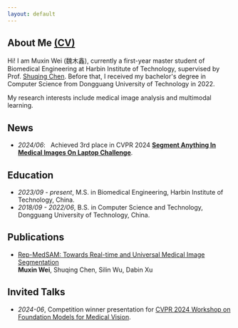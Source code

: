 ```yaml
---
layout: default
---
```


## About Me [(CV)](cv.pdf)
Hi! I am Muxin Wei (魏木鑫), currently a first-year master student of Biomedical Engineering at Harbin Institute of Technology, supervised by Prof. [Shuqing Chen](https://homepage.hit.edu.cn/chenshuqing?lang=zh). Before that, I received my bachelor's degree in Computer Science from Dongguang University of Technology in 2022. 

My research interests include medical image analysis and multimodal learning.

## News
- *2024/06*: &nbsp; Achieved 3rd place in CVPR 2024 [**Segment Anything In Medical Images On Laptop Challenge**](https://www.codabench.org/competitions/1847/).

## Education
- *2023/09 - present*, M.S. in Biomedical Engineering, Harbin Institute of Technology, China.
- *2018/09 - 2022/06*, B.S. in Computer Science and Technology, Dongguang University of Technology, China.

## Publications

* [Rep-MedSAM: Towards Real-time and Universal Medical Image Segmentation](https://openreview.net/pdf?id=yqf77n9Kfw) \
**Muxin Wei**, Shuqing Chen, Silin Wu, Dabin Xu


##  Invited Talks
- *2024-06*, Competition winner presentation for [CVPR 2024 Workshop on Foundation Models for Medical Vision](https://fmv-cvpr24workshop.github.io/).


<!-- ## Typography

This is a [link](http://google.com). Something *italics* and something **bold**.

Here is a table

Year | Award | Category
-----|-------|--------
2014 | Emmy  | Won Outstanding Lead Actor in a miniseries or a movie
2015 | BAFTA | Nominated for Best Leading Actor for Sherlock
2014 | Satellite | Won Best Actor miniseries or television film

Here is a horizontal rule

---

Here is a blockquote -->


<!-- > To a great mind, nothing is little

## References

* Foo Bar: Head of Department, Placeholder Names, Lorem
* John Doe: Associate Professor, Department of Computer Science, Ipsum -->
